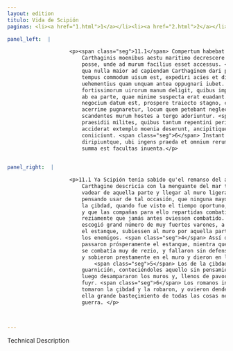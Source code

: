 ```yaml
---
layout: edition
titulo: Vida de Scipión
paginas: <li><a href="1.html">1</a></li><li><a href="2.html">2</a></li><li><a href="3.html">3</a></li><li><a href="4.html">4</a></li><li><a href="5.html">5</a></li><li><a href="6.html">6</a></li><li><a href="7.html">7</a></li><li><a href="8.html">8</a></li><li><a href="9.html">9</a></li><li><a href="10.html">10</a></li><li><a href="11.html">11</a></li><li><a href="12.html">12</a></li><li><a href="13.html">13</a></li><li><a href="14.html">14</a></li><li><a href="15.html">15</a></li><li><a href="16.html">16</a></li><li><a href="17.html">17</a></li><li><a href="18.html">18</a></li><li><a href="19.html">19</a></li><li><a href="20.html">20</a></li><li><a href="21.html">21</a></li><li><a href="22.html">22</a></li><li><a href="23.html">23</a></li><li><a href="24.html">24</a></li><li><a href="25.html">25</a></li><li><a href="26.html">26</a></li><li><a href="27.html">27</a></li><li><a href="28.html">28</a></li><li><a href="29.html">29</a></li><li><a href="30.html">30</a></li><li><a href="31.html">31</a></li><li><a href="32.html">32</a></li><li><a href="33.html">33</a></li><li><a href="34.html">34</a></li><li><a href="35.html">35</a></li><li><a href="36.html">36</a></li><li><a href="37.html">37</a></li><li><a href="38.html">38</a></li><li><a href="39.html">39</a></li><li><a href="40.html">40</a></li><li><a href="41.html">41</a></li><li><a href="42.html">42</a></li><li><a href="43.html">43</a></li><li><a href="44.html">44</a></li><li><a href="45.html">45</a></li><li><a href="46.html">46</a></li><li><a href="47.html">47</a></li><li><a href="48.html">48</a></li><li><a href="49.html">49</a></li><li><a href="50.html">50</a></li><li><a href="51.html">51</a></li><li><a href="52.html">52</a></li><li><a href="53.html">53</a></li><li><a href="54.html">54</a></li><li><a href="55.html">55</a></li><li><a href="56.html">56</a></li><li><a href="57.html">57</a></li><li><a href="58.html">58</a></li><li><a href="59.html">59</a></li><li><a href="60.html">60</a></li><li><a href="61.html">61</a></li><li><a href="62.html">62</a></li><li><a href="63.html">63</a></li><li><a href="64.html">64</a></li><li><a href="65.html">65</a></li><li><a href="66.html">66</a></li><li><a href="67.html">67</a></li><li><a href="68.html">68</a></li><li><a href="69.html">69</a></li><li><a href="70.html">70</a></li><li><a href="71.html">71</a></li><li><a href="72.html">72</a></li><li><a href="73.html">73</a></li><li><a href="74.html">74</a></li>

panel_left:  |

                    <p><span class="seg">11.1</span> Compertum habebat Scipio stagnum, quod haud procul abest a
                        Carthaginis moenibus aestu maritimo decrescere et uado ea parte transiri
                        posse, unde ad murum facilius esset accessus. <span class="seg">2</span> Tali occasione,
                        qua nulla maior ad capiendam Carthaginem dari poterat, utendum ratus, cum
                        tempus commodum uisum est, expediri acies et distributis [122r] copiis urbem
                        uehementius quam unquam antea oppugnari iubet. <span class="seg">3</span> Ipse interim
                        fortissimorum uirorum manum deligit, quibus imperat superato stagno in murum
                        ab ea parte, quae minime suspecta erat euadant. <span class="seg">4</span> At hi quibus
                        negocium datum est, prospere traiecto stagno, cum ex alia parte urbis
                        acerrime pugnaretur, locum quem petebant neglectum inueniunt, celeriterque
                        scandentes murum hostes a tergo adoriuntur. <span class="seg">5</span> Oppidani et externi
                        praesidii milites, quibus tantum repentini periculi praeter opinionem
                        acciderat extemplo moenia deserunt, ancipitique pauentes malo se in fugam
                        coniiciunt. <span class="seg">6</span> Instant tergis Romani, subitoque urbem capiunt
                        diripiuntque, ubi ingens praeda et omnium rerum quae ad bellum usui erant
                        summa est facultas inuenta.</p>
                

panel_right:  |

                    <p>11.1 Ya Scipión tenía sabido qu'el remanso del agua çercano a los muros de
                        Carthagine descricía con la menguante del mar tanto que se podía [183r,b]
                        vadear de aquella parte y llegar al muro ligeramente. <span class="seg">2</span> Y
                        pensando usar de tal occasión, que ninguna mayor se podía ofreçer para tomar
                        la çibdad, quando fue visto el tiempo oportuno, mandó estar prestas las azes
                        y que las compañas para ello repartidas combatiessen la çibdad más
                        reziamente que jamás antes oviessen combatido. <span class="seg">3</span> Él, en tanto,
                        escogió grand número de muy fuertes varones, a los quales mandó que, passado
                        el estanque, subiessen al muro por aquella parte de que no tenían sospecha
                        los enemigos. <span class="seg">4</span> Assí que estos a quien el negoçio fue cometido,
                        passaron prósperamente el estanque, mientra que de la otra parte la çibdad
                        se combatía muy de rezio, y fallaron sin defensa el logar que querían tomar,
                        y sobieron prestamente en el muro y dieron en las espaldas de los enemigos.
                            <span class="seg">5</span> Los de la çibdad y los forasteros que estavan en la
                        guarnición, conteciéndoles aquello sin pensamiento de tan súbito peligro,
                        luego desampararon los muros y, llenos de pavor del doble mal, començaron a
                        fuyr. <span class="seg">6</span> Los romanos instavan dándoles a las espaldas, y de súbito
                        tomaron la çibdad y la robaron, y ovieron dende grand robo y fallaron en
                        ella grande basteçimiento de todas las cosas neçessarias para proseguir la
                        guerra. </p>

                

---
```


Technical Description 